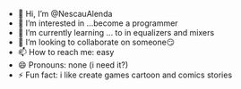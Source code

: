 - 👋 Hi, I’m @NescauAlenda
- 👀 I’m interested in ...become a programmer
- 🌱 I’m currently learning ...  to in equalizers and mixers
- 💞️ I’m looking to collaborate on someone😏
- 📫 How to reach me: easy
- 😄 Pronouns: none (i need it?)
- ⚡ Fun fact: i like create games cartoon and comics stories 

<!---
NescauAlenda/NescauAlenda is a ✨ special ✨ repository because its `README.md` (this file) appears on your GitHub profile.
You can click the Preview link to take a look at your changes.
--->
